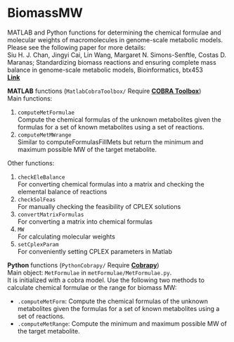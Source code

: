 # BiomassMW
MATLAB and Python functions for determining the chemical formulae and molecular weights of macromolecules in genome-scale metabolic models.  
Please see the following paper for more details:  
Siu H. J. Chan, Jingyi Cai, Lin Wang, Margaret N. Simons-Senftle, Costas D. Maranas; Standardizing biomass reactions and ensuring complete mass balance in genome-scale metabolic models, Bioinformatics, btx453  
**[Link](https://doi.org/10.1093/bioinformatics/btx453)**

**MATLAB** functions (`MatlabCobraToolbox/` Require **[COBRA Toolbox](https://github.com/opencobra/cobratoolbox)**)  
Main functions:  
1. `computeMetFormulae`  
Compute the chemical formulas of the unknown metabolites given the formulas for a set of known metabolites using a set of reactions.
2. `computeMetMWrange`  
Similar to computeFormulasFillMets but return the minimum and maximum possible MW of the target metabolite.

Other functions:  
1. `checkEleBalance`  
For converting chemical formulas into a matrix and checking the elemental balance of reactions 
2. `checkSolFeas`  
For manually checking the feasibility of CPLEX solutions  
3. `convertMatrixFormulas`  
For converting a matrix into chemical formulas  
4. `MW`  
For calculating molecular weights  
5. `setCplexParam`  
For conveniently setting CPLEX parameters in Matlab  


**Python** functions (`PythonCobrapy/` Require **[Cobrapy](https://github.com/opencobra/cobrapy)**)  
Main object: `MetFormulae` in `metFormulae/MetFormulae.py`.  
It is initialized with a cobra model. Use the following two methods to calculate chemical formulae or the range for biomass MW:  
- `.computeMetForm`: Compute the chemical formulas of the unknown metabolites given the formulas for a set of known metabolites using a set of reactions.  
- `.computeMetRange`: Compute the minimum and maximum possible MW of the target metabolite.
